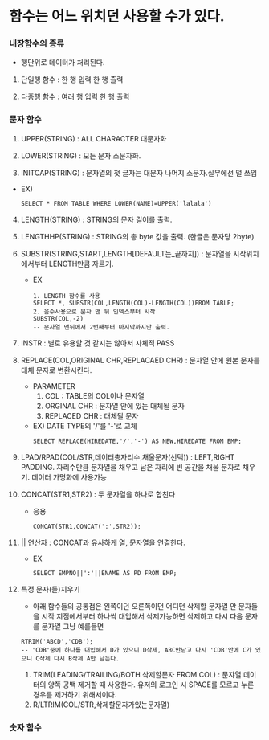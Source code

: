 # 함수는 어느 위치던 사용할 수가 있다.

### 내장함수의 종류
- 행단위로 데이터가 처리된다.

1. 단일행 함수 : 한 행 입력 한 행 출력

2. 다중행 함수 : 여러 행 입력 한 행 출력

### 문자 함수
1. UPPER(STRING) : ALL CHARACTER 대문자화

2. LOWER(STRING) : 모든 문자 소문자화.

3. INITCAP(STRING) : 문자열의 첫 글자는 대문자 나머지 소문자.실무에선 덜 쓰임
- EX)
    ```
    SELECT * FROM TABLE WHERE LOWER(NAME)=UPPER('lalala')
    ```
4. LENGTH(STRING) : STRING의 문자 길이를 출력.

5. LENGTHHP(STRING) : STRING의 총 byte 값을 출력. (한글은 문자당 2byte)

6. SUBSTR(STRING,START,LENGTH[DEFAULT는_끝까지]) : 문자열을 시작위치에서부터 LENGTH만큼 자르기.
    - EX 
        ```
        1. LENGTH 함수를 사용
        SELECT *, SUBSTR(COL,LENGTH(COL)-LENGTH(COL))FROM TABLE;
        2. 음수사용으로 문자 맨 뒤 인덱스부터 시작
        SUBSTR(COL,-2)
        -- 문자열 맨뒤에서 2번째부터 마지막까지만 출력.
        ```
7. INSTR : 별로 유용할 것 같지는 않아서 자체적 PASS

8. REPLACE(COL,ORIGINAL CHR,REPLACAED CHR) : 문자열 안에 원본 문자를 대체 문자로 변환시킨다.
    - PARAMETER
        1. COL : TABLE의 COL이나 문자열
        2. ORGINAL CHR : 문자열 안에 있는 대체될 문자
        3. REPLACED CHR : 대체될 문자
    - EX) DATE TYPE의 '/'를 '-'로 교체
        ```
        SELECT REPLACE(HIREDATE,'/','-') AS NEW,HIREDATE FROM EMP;
        ```
9. LPAD/RPAD(COL/STR,데이터총자리수,채울문자(선택)) : LEFT,RIGHT PADDING. 자리수만큼 문자열을 채우고 남은 자리에 빈 공간을 채울 문자로 채우기. 데이터 가명화에 사용가능

10. CONCAT(STR1,STR2) : 두 문자열을 하나로 합친다
    - 응용
        ```
        CONCAT(STR1,CONCAT(':',STR2));
        ```
11. || 연산자 : CONCAT과 유사하게 열, 문자열을 연결한다.
    - EX
        ```
        SELECT EMPNO||':'||ENAME AS PD FROM EMP;
        ```

12. 특정 문자(들)지우기
    - 아래 함수들의 공통점은 왼쪽이던 오른쪽이던 어디던 삭제할 문자열 안 문자들을 시작 지점에서부터 하나씩 대입해서 삭제가능하면 삭제하고 다시 다음 문자를 문자열 그냥 예를들면
    ```
    RTRIM('ABCD','CDB');
    -- 'CDB'중에 하나를 대입해서 D가 있으니 D삭제, ABC만남고 다시 'CDB'안에 C가 있으니 C삭제 다시 B삭제 A만 남는다.
    ```
    1. TRIM(LEADING/TRAILING/BOTH 삭제할문자 FROM COL) : 문쟈열 데이터의 양쪽 공백 제거할 때 사용한다. 유저의 로그인 시 SPACE를 모르고 누른 경우를 제거하기 위해서이다.
    2. R/LTRIM(COL/STR,삭제할문자가있는문자열)


### 숫자 함수